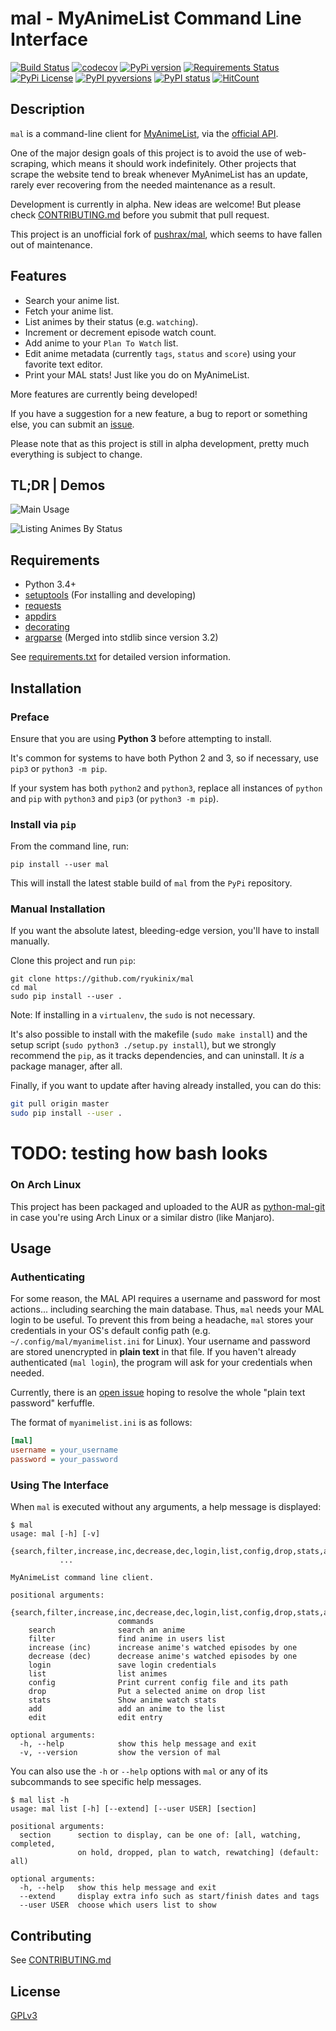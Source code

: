 # mal - MyAnimeList Command Line Interface

[![Build Status](https://travis-ci.org/ryukinix/mal.svg?branch=master)](https://travis-ci.org/ryukinix/mal)
[![codecov](https://codecov.io/gh/ryukinix/mal/branch/master/graph/badge.svg)](https://codecov.io/gh/ryukinix/mal)
[![PyPi version](https://img.shields.io/pypi/v/mal.svg)](https://pypi.python.org/pypi/mal/)
[![Requirements Status](https://requires.io/github/ryukinix/mal/requirements.svg?branch=master)](https://requires.io/github/ryukinix/mal/requirements/?branch=master)
[![PyPi License](https://img.shields.io/pypi/l/mal.svg)](https://pypi.python.org/pypi/mal/)
[![PyPI pyversions](https://img.shields.io/pypi/pyversions/mal.svg)](https://pypi.python.org/pypi/mal/)
[![PyPI status](https://img.shields.io/pypi/status/mal.svg)](https://pypi.python.org/pypi/mal/)
[![HitCount](https://hitt.herokuapp.com/ryukinix/mal.svg)](https://github.com/ryukinix/mal)


## Description

`mal` is a command-line client for [MyAnimeList](http://myanimelist.net/), via the [official API](http://myanimelist.net/modules.php?go=api).

One of the major design goals of this project is to avoid the use of web-scraping, which means it should work indefinitely. Other projects
that scrape the website tend to break whenever MyAnimeList has an update, rarely ever recovering from the needed maintenance as a result.

Development is currently in alpha. New ideas are welcome! But please check [CONTRIBUTING.md](CONTRIBUTING.md) before you submit that pull
request.

This project is an unofficial fork of [pushrax/mal](https://github.com/pushrax/mal), which seems to have fallen out of maintenance.

## Features

- Search your anime list.
- Fetch your anime list.
- List animes by their status (e.g. `watching`).
- Increment or decrement episode watch count.
- Add anime to your `Plan To Watch` list.
- Edit anime metadata (currently `tags`, `status` and `score`) using your favorite text editor.
- Print your MAL stats! Just like you do on MyAnimeList.

More features are currently being developed! 

If you have a suggestion for a new feature, a bug to report or something else, you can submit an [issue](https://github.com/ryukinix/mal/issues).

Please note that as this project is still in alpha development, pretty much everything is subject to change.

## TL;DR | Demos

![Main Usage](https://cloud.githubusercontent.com/assets/7642878/19803847/59295fd0-9ce1-11e6-9292-7e52266de4af.gif)

![Listing Animes By Status](https://cloud.githubusercontent.com/assets/7642878/19803846/59157a9c-9ce1-11e6-93a7-30665ae859bf.gif)

## Requirements

- Python 3.4+
- [setuptools](https://pypi.python.org/pypi/setuptools/3.5.1) (For installing and developing)
- [requests](http://docs.python-requests.org/en/latest/index.html)
- [appdirs](https://pypi.python.org/pypi/appdirs)
- [decorating](https://pypi.python.org/pypi/decorating/)
- [argparse](https://docs.python.org/3.5/library/argparse.html) (Merged into stdlib since version 3.2)

See [requirements.txt](requirements.txt) for detailed version information.

## Installation

### Preface

Ensure that you are using **Python 3** before attempting to install.

It's common for systems to have both Python 2 and 3, so if necessary, use `pip3` or `python3 -m pip`.

If your system has both `python2` and `python3`, replace all instances of `python` and `pip` with `python3` and `pip3` (or `python3 -m pip`).

### Install via `pip`

From the command line, run:

    pip install --user mal

This will install the latest stable build of `mal` from the `PyPi` repository.

### Manual Installation

If you want the absolute latest, bleeding-edge version, you'll have to install manually.

Clone this project and run `pip`:

    git clone https://github.com/ryukinix/mal
    cd mal
    sudo pip install --user .

Note: If installing in a `virtualenv`, the `sudo` is not necessary.

It's also possible to install with the makefile (`sudo make install`) and the setup script (`sudo python3 ./setup.py install`),
but we strongly recommend the `pip`, as it tracks dependencies, and can uninstall. It *is* a package manager, after all.

Finally, if you want to update after having already installed, you can do this:

```bash
git pull origin master
sudo pip install --user .
```
# TODO: testing how bash looks

### On Arch Linux

This project has been packaged and uploaded to the AUR as
[python-mal-git](https://aur.archlinux.org/packages/python-mal-git) in case you're using Arch Linux or a similar distro (like Manjaro).

## Usage

### Authenticating

For some reason, the MAL API requires a username and password for most actions... including searching the main database. Thus, `mal` needs
your MAL login to be useful. To prevent this from being a headache, `mal` stores your credentials in your OS's default config path
(e.g. `~/.config/mal/myanimelist.ini` for Linux). Your username and password are stored unencrypted in **plain text** in that file. 
If you haven't already authenticated (`mal login`), the program will ask for your credentials when needed.

Currently, there is an [open issue](https://github.com/ryukinix/mal/issues/81) hoping to resolve the whole "plain text password" kerfuffle.

The format of `myanimelist.ini` is as follows:

```ini
[mal]
username = your_username
password = your_password

```

### Using The Interface

When `mal` is executed without any arguments, a help message is displayed:

    $ mal
    usage: mal [-h] [-v]
               {search,filter,increase,inc,decrease,dec,login,list,config,drop,stats,add,edit}
               ...

    MyAnimeList command line client.

    positional arguments:
      {search,filter,increase,inc,decrease,dec,login,list,config,drop,stats,add,edit}
                            commands
        search              search an anime
        filter              find anime in users list
        increase (inc)      increase anime's watched episodes by one
        decrease (dec)      decrease anime's watched episodes by one
        login               save login credentials
        list                list animes
        config              Print current config file and its path
        drop                Put a selected anime on drop list
        stats               Show anime watch stats
        add                 add an anime to the list
        edit                edit entry

    optional arguments:
      -h, --help            show this help message and exit
      -v, --version         show the version of mal

You can also use the `-h` or `--help` options with `mal` or any of its subcommands to see specific help messages.

    $ mal list -h
    usage: mal list [-h] [--extend] [--user USER] [section]

    positional arguments:
      section      section to display, can be one of: [all, watching, completed,
                   on hold, dropped, plan to watch, rewatching] (default: all)

    optional arguments:
      -h, --help   show this help message and exit
      --extend     display extra info such as start/finish dates and tags
      --user USER  choose which users list to show

## Contributing

See [CONTRIBUTING.md](CONTRIBUTING.md)

## License

[GPLv3](LICENSE)
